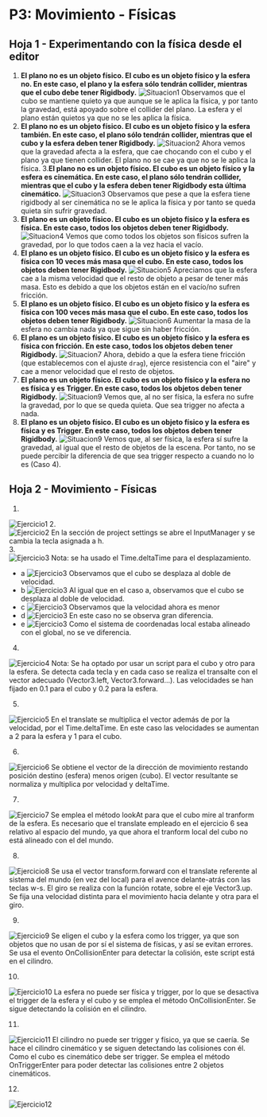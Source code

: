 # P3: Movimiento - Físicas
## Hoja 1 - Experimentando con la física desde el editor
1. **El plano no es un objeto físico. El cubo es un objeto físico y la esfera no. En este caso, el plano y la esfera sólo tendrán collider, mientras que el cubo debe tener Rigidbody.**
  ![Situacion1](img/1.gif)
Observamos que el cubo se mantiene quieto ya que aunque se le aplica la física, y por tanto la gravedad, está apoyado sobre el collider del plano. La esfera y el plano están quietos ya que no se les aplica la física.
2. **El plano no es un objeto físico. El cubo es un objeto físico y la esfera también. En este caso, el plano sólo tendrán collider, mientras que el cubo y la esfera deben tener Rigidbody.**
![Situacion2](img/2.gif)
Ahora vemos que la gravedad afecta a la esfera, que cae chocando con el cubo y el plano ya que tienen collider. El plano no se cae ya que no se le aplica la física.
3.**El plano no es un objeto físico. El cubo es un objeto físico y la esfera es cinemática. En este caso, el plano sólo tendrán collider, mientras que el cubo y la esfera deben tener Rigidbody esta última cinemático.**
![Situacion3](img/3.gif)
Observamos que pese a que la esfera tiene rigidbody al ser cinemática no se le aplica la física y por tanto se queda quieta sin sufrir gravedad.
4. **El plano es un objeto físico. El cubo es un objeto físico y la esfera es física. En este caso, todos los objetos deben tener Rigidbody.**
![Situacion4](img/4.gif)
Vemos que como todos los objetos son físicos sufren la gravedad, por lo que todos caen a la vez hacia el vacío.
5. **El plano es un objeto físico. El cubo es un objeto físico y la esfera es física con 10 veces más masa que el cubo. En este caso, todos los objetos deben tener Rigidbody.**
![Situacion5](img/5.gif)
Apreciamos que la esfera cae a la misma velocidad que el resto de objeto a pesar de tener más masa. Esto es debido a que los objetos están en el vacío/no sufren fricción.
6. **El plano es un objeto físico. El cubo es un objeto físico y la esfera es física con 100 veces más masa que el cubo. En este caso, todos los objetos deben tener Rigidbody.**
![Situacion6](img/6.gif)
Aumentar la masa de la esfera no cambia nada ya que sigue sin haber fricción.
7. **El plano es un objeto físico. El cubo es un objeto físico y la esfera es física con fricción. En este caso, todos los objetos deben tener Rigidbody.**
![Situacion7](img/7.gif)
Ahora, debido a que la esfera tiene fricción (que establecemos con el ajuste ```drag```), ejerce resistencia con el "aire" y cae a menor velocidad que el resto de objetos.
8. **El plano es un objeto físico. El cubo es un objeto físico y la esfera no es física y es Trigger. En este caso, todos los objetos deben tener Rigidbody.**
![Situacion9](img/8.gif)
Vemos que, al no ser física, la esfera no sufre la gravedad, por lo que se queda quieta. Que sea trigger no afecta a nada.
9. **El plano es un objeto físico. El cubo es un objeto físico y la esfera es física y es Trigger. En este caso, todos los objetos deben tener Rigidbody.**
![Situacion9](img/9.gif)
Vemos que, al ser física, la esfera sí sufre la gravedad, al igual que el resto de objetos de la escena. Por tanto, no se puede percibir la diferencia de que sea trigger respecto a cuando no lo es (Caso 4).

## Hoja 2 - Movimiento - Físicas
1.  
![Ejercicio1](img/Hoja2/2_1.gif)
2.  
![Ejercicio2](img/Hoja2/2_2.png)
En la sección de project settings se abre el InputManager y se cambia la tecla asignada a h.  
3.  
![Ejercicio3](img/Hoja2/2_3.gif)
Nota: se ha usado el Time.deltaTime para el desplazamiento.
 - a  ![Ejercicio3](img/Hoja2/2_3a.gif)
  Observamos que el cubo se desplaza al doble de velocidad.
 - b
![Ejercicio3](img/Hoja2/2_3b.gif)
Al igual que en el caso a, observamos que el cubo se desplaza al doble de velocidad.
 - c  ![Ejercicio3](img/Hoja2/2_3c.gif)
Observamos que la velocidad ahora es menor
 - d  ![Ejercicio3](img/Hoja2/2_3d.gif)
En este caso no se observa gran diferencia.
 - e  ![Ejercicio3](img/Hoja2/2_3e.gif)
Como el sistema de coordenadas local estaba alineado con el global, no se ve diferencia.

4.  
![Ejercicio4](img/Hoja2/2_4.gif)
Nota: Se ha optado por usar un script para el cubo y otro para la esfera. Se detecta cada tecla y en cada caso se realiza el transalte con el vector adecuado (Vector3.left, Vector3.forward...). Las velocidades se han fijado en 0.1 para el cubo y 0.2 para la esfera.

5. 
![Ejercicio5](img/Hoja2/2_5.gif)
En el translate se multiplica el vector además de por la velocidad, por el Time.deltaTime. En este caso las velocidades se aumentan a 2 para la esfera y 1 para el cubo.

6. 
![Ejercicio6](img/Hoja2/2_6.gif)
Se obtiene el vector de la dirección de movimiento restando posición destino (esfera) menos origen (cubo). El vector resultante se normaliza y multiplica por velocidad y deltaTime.

7. 
![Ejercicio7](img/Hoja2/2_7.gif)
Se emplea el método lookAt para que el cubo mire al tranform de la esfera. Es necesario que el translate empleado en el ejercicio 6 sea relativo al espacio del mundo, ya que ahora el tranform local del cubo no está alineado con el del mundo.

8. 
![Ejercicio8](img/Hoja2/2_8.gif)
Se usa el vector transform.forward con el translate referente al sistema del mundo (en vez del local) para el avence delante-atrás con las teclas w-s. El giro se realiza con la función rotate, sobre el eje Vector3.up. Se fija una velocidad distinta para el movimiento hacia delante y otra para el giro.

9. 
![Ejercicio9](img/Hoja2/2_9.gif)
Se eligen el cubo y la esfera como los trigger, ya que son objetos que no usan de por sí el sistema de físicas, y así se evitan errores. Se usa el evento OnCollisionEnter para detectar la colisión, este script está en el cilindro.

10.
![Ejercicio10](img/Hoja2/2_10.gif)
La esfera no puede ser física y trigger, por lo que se desactiva el trigger de la esfera y el cubo y se emplea el método OnCollisionEnter. Se sigue detectando la colisión en el cilindro.

11.
![Ejercicio11](img/Hoja2/2_11.gif)
El cilindro no puede ser trigger y físico, ya que se caería. Se hace el cilindro cinemático y se siguen detectando las colisiones con él. Como el cubo es cinemático debe ser trigger. Se emplea el método OnTriggerEnter para poder detectar las colisiones entre 2 objetos cinemáticos.


 12.
![Ejercicio12](img/Hoja2/2_12.gif)
